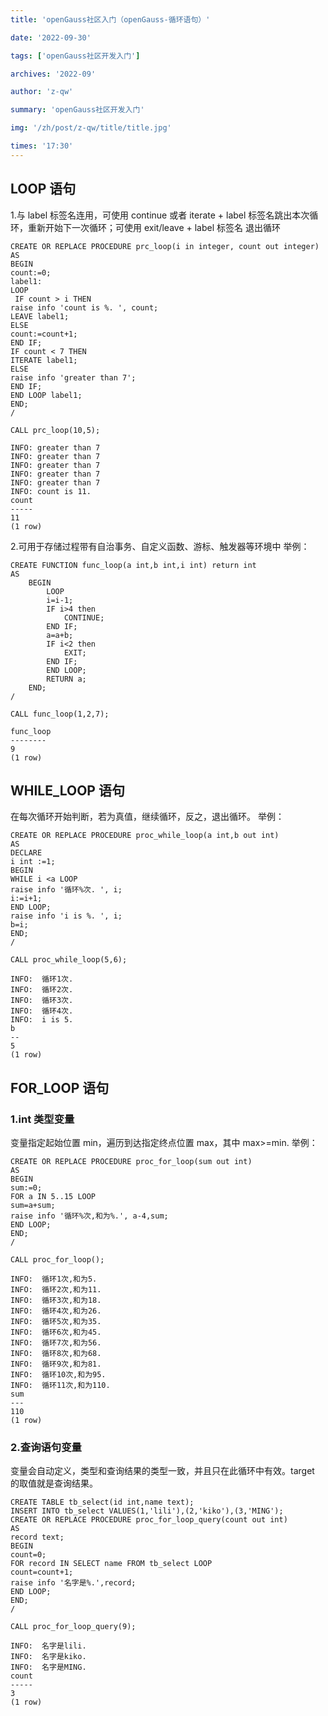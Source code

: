 ```yaml
---
title: 'openGauss社区入门（openGauss-循环语句）'

date: '2022-09-30'

tags: ['openGauss社区开发入门']

archives: '2022-09'

author: 'z-qw'

summary: 'openGauss社区开发入门'

img: '/zh/post/z-qw/title/title.jpg'

times: '17:30'
---
```


## LOOP 语句

1.与 label 标签名连用，可使用 continue 或者 iterate + label 标签名跳出本次循环，重新开始下一次循环；可使用 exit/leave + label 标签名 退出循环

```
CREATE OR REPLACE PROCEDURE prc_loop(i in integer, count out integer)
AS
BEGIN
count:=0;
label1:
LOOP
 IF count > i THEN
raise info 'count is %. ', count;
LEAVE label1;
ELSE
count:=count+1;
END IF;
IF count < 7 THEN
ITERATE label1;
ELSE
raise info 'greater than 7';
END IF;
END LOOP label1;
END;
/
```

```
CALL prc_loop(10,5);
```

```
INFO: greater than 7
INFO: greater than 7
INFO: greater than 7
INFO: greater than 7
INFO: greater than 7
INFO: count is 11.
count
-----
11
(1 row)
```

2.可用于存储过程带有自治事务、自定义函数、游标、触发器等环境中 举例：

```
CREATE FUNCTION func_loop(a int,b int,i int) return int
AS
	BEGIN
		LOOP
		i=i-1;
		IF i>4 then
			CONTINUE;
		END IF;
		a=a+b;
		IF i<2 then
			EXIT;
		END IF;
		END LOOP;
		RETURN a;
	END;
/
```

```
CALL func_loop(1,2,7);
```

```
func_loop
--------
9
(1 row)
```

## WHILE_LOOP 语句

在每次循环开始判断，若为真值，继续循环，反之，退出循环。 举例：

```
CREATE OR REPLACE PROCEDURE proc_while_loop(a int,b out int)
AS
DECLARE
i int :=1;
BEGIN
WHILE i <a LOOP
raise info '循环%次. ', i;
i:=i+1;
END LOOP;
raise info 'i is %. ', i;
b=i;
END;
/
```

```
CALL proc_while_loop(5,6);
```

```
INFO:  循环1次.
INFO:  循环2次.
INFO:  循环3次.
INFO:  循环4次.
INFO:  i is 5.
b
--
5
(1 row)
```

## FOR_LOOP 语句

### 1.int 类型变量

变量指定起始位置 min，遍历到达指定终点位置 max，其中 max>=min. 举例：

```
CREATE OR REPLACE PROCEDURE proc_for_loop(sum out int)
AS
BEGIN
sum:=0;
FOR a IN 5..15 LOOP
sum=a+sum;
raise info '循环%次,和为%.', a-4,sum;
END LOOP;
END;
/
```

```
CALL proc_for_loop();
```

```
INFO:  循环1次,和为5.
INFO:  循环2次,和为11.
INFO:  循环3次,和为18.
INFO:  循环4次,和为26.
INFO:  循环5次,和为35.
INFO:  循环6次,和为45.
INFO:  循环7次,和为56.
INFO:  循环8次,和为68.
INFO:  循环9次,和为81.
INFO:  循环10次,和为95.
INFO:  循环11次,和为110.
sum
---
110
(1 row)
```

### 2.查询语句变量

变量会自动定义，类型和查询结果的类型一致，并且只在此循环中有效。target 的取值就是查询结果。

```
CREATE TABLE tb_select(id int,name text);
INSERT INTO tb_select VALUES(1,'lili'),(2,'kiko'),(3,'MING');
CREATE OR REPLACE PROCEDURE proc_for_loop_query(count out int)
AS
record text;
BEGIN
count=0;
FOR record IN SELECT name FROM tb_select LOOP
count=count+1;
raise info '名字是%.',record;
END LOOP;
END;
/
```

```
CALL proc_for_loop_query(9);
```

```
INFO:  名字是lili.
INFO:  名字是kiko.
INFO:  名字是MING.
count
-----
3
(1 row)
```
